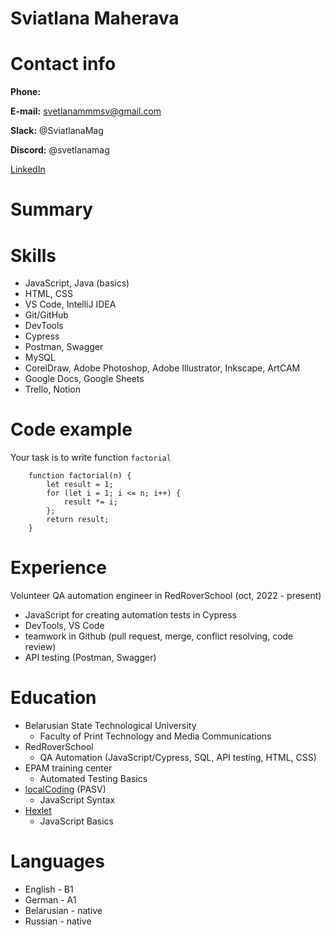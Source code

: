 # Sviatlana Maherava

# Contact info
  **Phone:**

  **E-mail:** svetlanammmsv@gmail.com

  **Slack:** @SviatlanaMag

  **Discord:** @svetlanamag

  [LinkedIn](https://www.linkedin.com/in/sviatlana-maherava-aab097243/)

# Summary



# Skills
- JavaScript, Java (basics)
- HTML, CSS
- VS Code, IntelliJ IDEA
- Git/GitHub
- DevTools
- Cypress
- Postman, Swagger
- MySQL
- CorelDraw, Adobe Photoshop, Adobe Illustrator, Inkscape, ArtCAM
- Google Docs, Google Sheets
- Trello, Notion  

# Code example
Your task is to write function `factorial`
```
    function factorial(n) {
        let result = 1;
        for (let i = 1; i <= n; i++) {
            result *= i;
        };
        return result;
    }
```

# Experience
Volunteer QA automation engineer in RedRoverSchool (oct, 2022 - present)
-	JavaScript for creating automation tests in Cypress
-	DevTools, VS Code
-	teamwork in Github (pull request, merge, conflict resolving, code review)
-	API testing (Postman, Swagger)

# Education
- Belarusian State Technological University
  - Faculty of Print Technology and Media Communications
- RedRoverSchool
  - QA Automation (JavaScript/Cypress, SQL, API testing, HTML, CSS)
- EPAM training center
  - Automated Testing Basics
- [localCoding](https://coding.pasv.us/) (PASV)
  - JavaScript Syntax
- [Hexlet](https://ru.hexlet.io/)
  - JavaScript Basics

# Languages
- English - B1
- German - A1
- Belarusian - native
- Russian - native